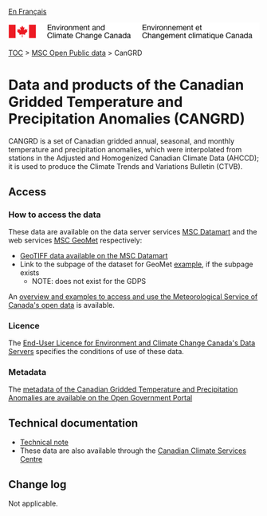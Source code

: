 [En Français](readme_cangrd_fr.md)

![ECCC logo](../../img_eccc-logo.png)

[TOC](../../readme_en.md) > [MSC Open Public data](../readme_en.md) > CanGRD

# Data and products of the Canadian Gridded Temperature and Precipitation Anomalies (CANGRD)  

CANGRD is a set of Canadian gridded annual, seasonal, and monthly temperature and precipitation anomalies, which were interpolated from stations in the Adjusted and Homogenized Canadian Climate Data (AHCCD); it is used to produce the Climate Trends and Variations Bulletin (CTVB).

## Access

### How to access the data

These data are available on the data server services [MSC Datamart](../../msc-datamart/readme_en.md) and the web services [MSC GeoMet](../../msc-geomet/readme_en.md) respectively:

* [GeoTIFF data available on the MSC Datamart](readme_cangrd-datamart_en.md) 
* Link to the subpage of the dataset for GeoMet [example](../../msc-geomet/giops_en.md), if the subpage exists 
	* NOTE: does not exist for the GDPS

An [overview and examples to access and use the Meteorological Service of Canada's open data](../../usage/readme_en.md) is available.

### Licence

The [End-User Licence for Environment and Climate Change Canada's Data Servers](../../licence/readme_en.md) specifies the conditions of use of these data.

### Metadata

The [metadata of the Canadian Gridded Temperature and Precipitation Anomalies are available on the Open Government Portal](https://open.canada.ca/data/en/dataset/3d4b68a5-13bc-48bb-ad10-801128aa6604)

## Technical documentation

* [Technical note](http://collaboration.cmc.ec.gc.ca/cmc/cmos/public_doc/msc-data/climate_cangrd/CANGRD_Technical_Documentation_en.pdf)
* These data are also available through the [Canadian Climate Services Centre](https://www.canada.ca/en/environment-climate-change/services/climate-change/canadian-centre-climate-services/about.html)

## Change log

Not applicable.

